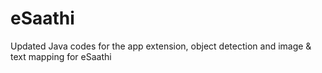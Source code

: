 # eSaathi

Updated Java codes for the app extension, object detection and image & text mapping for eSaathi
